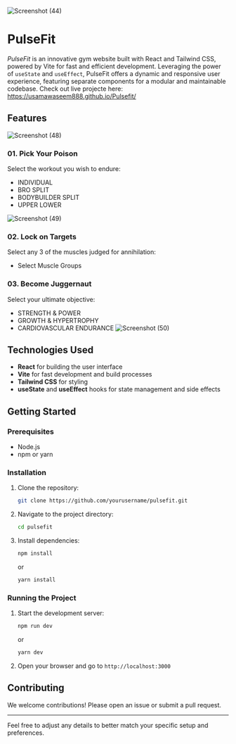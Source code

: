 ![Screenshot (44)](https://github.com/user-attachments/assets/ff2c2533-9fa8-4137-a13b-d9027b5d47d3)
# PulseFit

*PulseFit* is an innovative gym website built with React and Tailwind CSS, powered by Vite for fast and efficient development. Leveraging the power of `useState` and `useEffect`, PulseFit offers a dynamic and responsive user experience, featuring separate components for a modular and maintainable codebase. Check out live projecte here: https://usamawaseem888.github.io/Pulsefit/
## Features
![Screenshot (48)](https://github.com/user-attachments/assets/8824d5a2-14ef-49e8-b944-0c0bc447f78c)

### 01. Pick Your Poison
Select the workout you wish to endure:
- INDIVIDUAL
- BRO SPLIT
- BODYBUILDER SPLIT
- UPPER LOWER

![Screenshot (49)](https://github.com/user-attachments/assets/ef560ae5-1c19-4ed5-9766-726368a558ab)

### 02. Lock on Targets
Select any 3 of the muscles judged for annihilation:
- Select Muscle Groups

### 03. Become Juggernaut
Select your ultimate objective:
- STRENGTH & POWER
- GROWTH & HYPERTROPHY
- CARDIOVASCULAR ENDURANCE
![Screenshot (50)](https://github.com/user-attachments/assets/761bdd2e-fcd6-42ba-bacc-1f4138625e7c)

## Technologies Used
- **React** for building the user interface
- **Vite** for fast development and build processes
- **Tailwind CSS** for styling
- **useState** and **useEffect** hooks for state management and side effects

## Getting Started

### Prerequisites
- Node.js
- npm or yarn

### Installation
1. Clone the repository:
   ```bash
   git clone https://github.com/yourusername/pulsefit.git
   ```
2. Navigate to the project directory:
   ```bash
   cd pulsefit
   ```
3. Install dependencies:
   ```bash
   npm install
   ```
   or
   ```bash
   yarn install
   ```

### Running the Project
1. Start the development server:
   ```bash
   npm run dev
   ```
   or
   ```bash
   yarn dev
   ```
2. Open your browser and go to `http://localhost:3000`

## Contributing
We welcome contributions! Please open an issue or submit a pull request.

---

Feel free to adjust any details to better match your specific setup and preferences.


